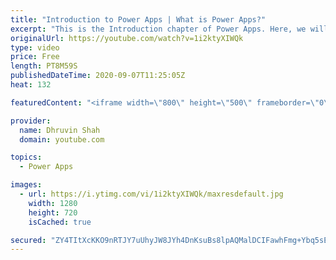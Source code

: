 ```yaml
---
title: "Introduction to Power Apps | What is Power Apps?"
excerpt: "This is the Introduction chapter of Power Apps. Here, we will learn What is Power Apps and why should we choose Power Apps? Also, we will learn how we can build the application using Power Apps. We will walk you through the overview of Power Apps Canvas App, Model Driven App and Portal App as well."
originalUrl: https://youtube.com/watch?v=1i2ktyXIWQk
type: video
price: Free
length: PT8M59S
publishedDateTime: 2020-09-07T11:25:05Z
heat: 132

featuredContent: "<iframe width=\"800\" height=\"500\" frameborder=\"0\" src=\"https://www.youtube.com/embed/1i2ktyXIWQk\" allow=\"accelerometer; autoplay; encrypted-media; gyroscope; picture-in-picture\" allowfullscreen></iframe>"

provider:
  name: Dhruvin Shah
  domain: youtube.com

topics:
  - Power Apps

images:
  - url: https://i.ytimg.com/vi/1i2ktyXIWQk/maxresdefault.jpg
    width: 1280
    height: 720
    isCached: true

secured: "ZY4TItXcKKO9nRTJY7uUhyJW8JYh4DnKsuBs8lpAQMalDCIFawhFmg+Ybq5sEeH3AiN/0CBPBnkAz7KBYG0YC2EDhjxOjTX81p2DFw6yHE6e0ioclBMNxvVvCVgY+oK2nbeUjt2LN4D2xrv1+Sk9EmIANsPiREFbk63fUEDegHTvSaVk6FRaP3bmMLME+Y1ynxExeE5iNtcmjuPsBEX7XMotEtc9caaj4kzWcHix19lx/is0Z2NNRzsLGrzYzpKNV7H3J/yOBejb3Y35sFH90AsIQ6U5pEOlEX/9vVxytfYEBIT1lMdUBzWiwD0bSee9jY4phhYuukR7spho6vnLhribk+13L6FrAnFbtU5B+2UNd5NVvAq9olj5ZCpUkKQbIt4+H9X5SH1j2Ar7CLnPUA==;/wK00/pxwDJ6A+XT+2TthA=="
---
```


